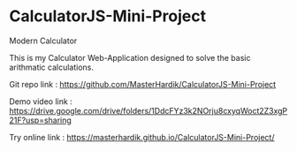 # CalculatorJS-Mini-Project

Modern Calculator

This is my Calculator Web-Application designed to solve the basic arithmatic calculations.

Git repo link :
https://github.com/MasterHardik/CalculatorJS-Mini-Project

Demo video link :
https://drive.google.com/drive/folders/1DdcFYz3k2NOrju8cxyqWoct2Z3xgP21F?usp=sharing

Try online link :
https://masterhardik.github.io/CalculatorJS-Mini-Project/
